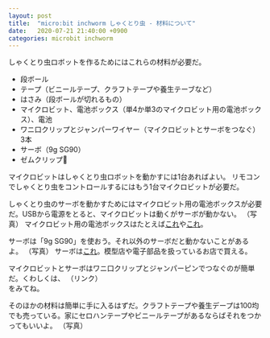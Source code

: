 ```yaml
---
layout: post
title:  "micro:bit inchworm しゃくとり虫 - 材料について"
date:   2020-07-21 21:40:00 +0900
categories: microbit inchworm
---
```

しゃくとり虫ロボットを作るためにはこれらの材料が必要だ。

* 段ボール
* テープ（ビニールテープ、クラフトテープや養生テーブなど）
* はさみ（段ボールが切れるもの）
* マイクロビット、電池ボックス（単4か単3のマイクロビット用の電池ボックス）、電池
* ワニ口クリップとジャンパーワイヤー（マイクロビットとサーボをつなぐ） 3本
* サーボ（9g SG90）
* ゼムクリップ📎

マイクロビットはしゃくとり虫ロボットを動かすには1台あればよい。
リモコンでしゃくとり虫をコントロールするにはもう1台マイクロビットが必要だ。

しゃくとり虫のサーボを動かすためにはマイクロビット用の電池ボックスが必要だ。USBから電源をとると、マイクロビットは動くがサーボが動かない。
（写真）
マイクロビット用の電池ボックスはたとえば[これ](https://www.yodobashi.com/product/100000001003834677/)や[これ](http://akizukidenshi.com/catalog/g/gP-12665/)。

サーボは「9g SG90」を使おう。それ以外のサーボだと動かないことがあるよ。
（写真）
サーボは[これ](http://akizukidenshi.com/catalog/g/gM-08761/)。模型店や電子部品を扱っているお店で買える。

マイクロビットとサーボはワニ口クリップとジャンパーピンでつなぐのが簡単だ。くわしくは、
（リンク）  
をみてね。  

そのほかの材料は簡単に手に入るはずだ。クラフトテープや養生デープは100均でも売っている。家にセロハンテープやビニールテープがあるならばそれをつかってもいいよ。
（写真）
